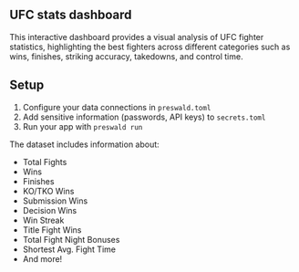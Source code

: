 ## UFC stats dashboard

This interactive dashboard provides a visual analysis of UFC fighter statistics, highlighting the best fighters across different categories such as wins, finishes, striking accuracy, takedowns, and control time.

## Setup

1. Configure your data connections in `preswald.toml`
2. Add sensitive information (passwords, API keys) to `secrets.toml`
3. Run your app with `preswald run`

The dataset includes information about:

- Total Fights
- Wins
- Finishes
- KO/TKO Wins
- Submission Wins
- Decision Wins
- Win Streak
- Title Fight Wins
- Total Fight Night Bonuses
- Shortest Avg. Fight Time
- And more!
